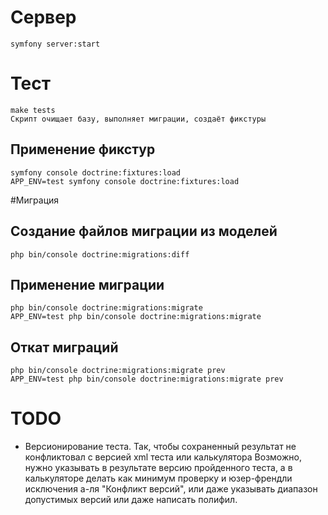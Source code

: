 # Сервер
    symfony server:start

# Тест
    make tests
    Скрипт очищает базу, выполняет миграции, создаёт фикстуры

## Применение фикстур
    symfony console doctrine:fixtures:load
    APP_ENV=test symfony console doctrine:fixtures:load 

#Миграция

## Создание файлов миграции из моделей
    php bin/console doctrine:migrations:diff
    
## Применение миграции
    php bin/console doctrine:migrations:migrate
    APP_ENV=test php bin/console doctrine:migrations:migrate

## Откат миграций
    php bin/console doctrine:migrations:migrate prev
    APP_ENV=test php bin/console doctrine:migrations:migrate prev
    
# TODO
- Версионирование теста. 
Так, чтобы сохраненный результат не конфликтовал с версией xml теста или калькулятора 
Возможно, нужно указывать в результате версию пройденного теста, а в калькуляторе 
делать как минимум проверку и юзер-френдли исключения а-ля "Конфликт версий", 
или даже указывать диапазон допустимых версий или даже написать полифил.